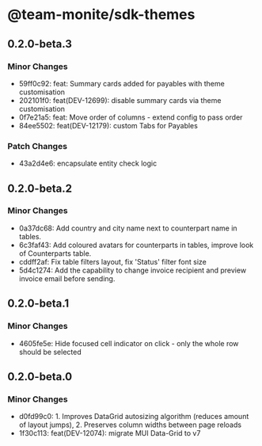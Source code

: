 # @team-monite/sdk-themes

## 0.2.0-beta.3

### Minor Changes

- 59ff0c92: feat: Summary cards added for payables with theme customisation
- 202101f0: feat(DEV-12699): disable summary cards via theme customisation
- 0f7e21a5: feat: Move order of columns - extend config to pass order
- 84ee5502: feat(DEV-12179): custom Tabs for Payables

### Patch Changes

- 43a2d4e6: encapsulate entity check logic

## 0.2.0-beta.2

### Minor Changes

- 0a37dc68: Add country and city name next to counterpart name in tables.
- 6c3faf43: Add coloured avatars for counterparts in tables, improve look of Counterparts table.
- cddff2af: Fix table filters layout, fix 'Status' filter font size
- 5d4c1274: Add the capability to change invoice recipient and preview invoice email before sending.

## 0.2.0-beta.1

### Minor Changes

- 4605fe5e: Hide focused cell indicator on click - only the whole row should be selected

## 0.2.0-beta.0

### Minor Changes

- d0fd99c0: 1. Improves DataGrid autosizing algorithm (reduces amount of layout jumps), 2. Preserves column widths between page reloads
- 1f30c113: feat(DEV-12074): migrate MUI Data-Grid to v7
